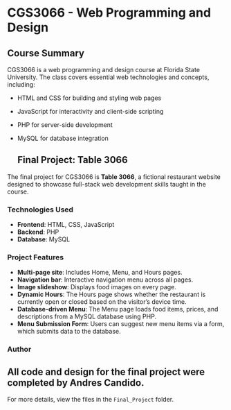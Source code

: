 # CGS3066 - Web Programming and Design

## Course Summary

CGS3066 is a web programming and design course at Florida State University. The class covers essential web technologies and concepts, including:
- HTML and CSS for building and styling web pages
- JavaScript for interactivity and client-side scripting
- PHP for server-side development
- MySQL for database integration

  ## Final Project: Table 3066

The final project for CGS3066 is **Table 3066**, a fictional restaurant website designed to showcase full-stack web development skills taught in the course.

### Technologies Used

- **Frontend**: HTML, CSS, JavaScript
- **Backend**: PHP
- **Database**: MySQL
  
### Project Features

- **Multi-page site**: Includes Home, Menu, and Hours pages.
- **Navigation bar**: Interactive navigation menu across all pages.
- **Image slideshow**: Displays food images on every page.
- **Dynamic Hours**: The Hours page shows whether the restaurant is currently open or closed based on the visitor’s device time.
- **Database-driven Menu**: The Menu page loads food items, prices, and descriptions from a MySQL database using PHP.
- **Menu Submission Form**: Users can suggest new menu items via a form, which submits data to the database.

### Author

All code and design for the final project were completed by Andres Candido.
---
For more details, view the files in the `Final_Project` folder.
